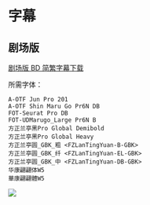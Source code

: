 # 字幕

## 剧场版

[剧场版 BD 简繁字幕下载](https://github.com/Nekomoekissaten-SUB/Nekomoekissaten-Storage/releases/download/subtitles_pkg/Kin-iro_mosaic_Mov_BD_zho.7z)

所需字体：
```
A-OTF Jun Pro 201
A-OTF Shin Maru Go Pr6N DB
FOT-Seurat Pro DB
FOT-UDMarugo_Large Pr6N B
方正兰亭黑Pro Global Demibold
方正兰亭黑Pro Global Heavy
方正兰亭圆_GBK_粗 <FZLanTingYuan-B-GBK>
方正兰亭圆_GBK_纤 <FZLanTingYuan-EL-GBK>
方正兰亭圆_GBK_中 <FZLanTingYuan-DB-GBK>
华康翩翩体W5
華康翩翩體W5
```

![](https://nekomoe.pages.dev/images/others/kin-iro_mosaic_thank_you.jpg)